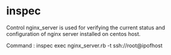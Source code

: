# inspec

Control nginx_server is used for verifying the current status and configuration of nginx server installed on centos host.

Command : inspec exec nginx_server.rb -t ssh://root@ipofhost


